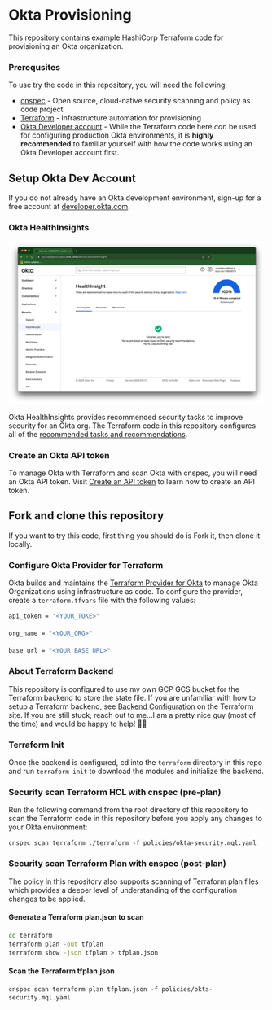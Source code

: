 # Okta Provisioning

This repository contains example HashiCorp Terraform code for provisioning an Okta organization.

### Prerequsites

To use try the code in this repository, you will need the following:

- [cnspec](https://github.com/mondoohq/cnspec) - Open source, cloud-native security scanning and policy as code project
- [Terraform](https://terraform.io) -  Infrastructure automation for provisioning
- [Okta Developer account](https://developer.okta.com) - While the Terraform code here *can* be used for configuring production Okta environments, it is **highly recommended** to familiar yourself with how the code works using an Okta Developer account first.

## Setup Okta Dev Account

If you do not already have an Okta development environment, sign-up for a free account at [developer.okta.com](https://developer.okta.com). 

### Okta HealthInsights

![Okta HealthInsights](assets/healthinsights-passed.png)

Okta HealthInsights provides recommended security tasks to improve security for an Okta org. The Terraform code in this repository configures all of the [recommended tasks and recommendations](https://help.okta.com/en-us/Content/Topics/Security/healthinsight/healthinsight-security-task-recomendations.htm).

### Create an Okta API token

To manage Okta with Terraform and scan Okta with cnspec, you will need an Okta API token. Visit [Create an API token](https://developer.okta.com/docs/guides/create-an-api-token/main/) to learn how to create an API token. 

## Fork and clone this repository

If you want to try this code, first thing you should do is Fork it, then clone it locally. 

### Configure Okta Provider for Terraform

Okta builds and maintains the [Terraform Provider for Okta](https://registry.terraform.io/providers/okta/okta/latest/docs) to manage Okta Organizations using infrastructure as code. To configure the provider, create a `terraform.tfvars` file with the following values:

```bash
api_token = "<YOUR_TOKE>"

org_name = "<YOUR_ORG>"

base_url = "<YOUR_BASE_URL>"

```

### About Terraform Backend

This repository is configured to use my own GCP GCS bucket for the Terraform backend to store the state file. If you are unfamiliar with how to setup a Terraform backend, see [Backend Configuration](https://developer.hashicorp.com/terraform/language/settings/backends/configuration) on the Terraform site. If you are still stuck, reach out to me...I am a pretty nice guy (most of the time) and would be happy to help! 🙌🏻

### Terraform Init

Once the backend is configured, cd into the `terraform` directory in this repo and run `terraform init` to download the modules and initialize the backend. 

### Security scan Terraform HCL with cnspec (pre-plan)

Run the following command from the root directory of this repository to scan the Terraform code in this repository before you apply any changes to your Okta environment:

```typscript
cnspec scan terraform ./terraform -f policies/okta-security.mql.yaml
```

### Security scan Terraform Plan with cnspec (post-plan)

The policy in this repository also supports scanning of Terraform plan files which provides a deeper level of understanding of the configuration changes to be applied. 

#### Generate a Terraform plan.json to scan

```bash
cd terraform
terraform plan -out tfplan
terraform show -json tfplan > tfplan.json
```

#### Scan the Terraform tfplan.json

```typscript
cnspec scan terraform plan tfplan.json -f policies/okta-security.mql.yaml
```








